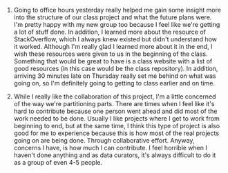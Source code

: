 1. Going to office hours yesterday really helped me gain some insight more into the structure of our class project and what the future plans were. I'm pretty happy with my new group too because I feel like we're getting a lot of stuff done. In addition, I learned more about the resource of StackOverflow, which I always knew existed but didn't understand how it worked. Although I'm really glad I learned more about it in the end, I wish these resources were given to us in the beginning of the class. Something that would be great to have is a class website with a list of good resources (in this case would be the class repository). In addition, arriving 30 minutes late on Thursday really set me behind on what was going on, so I'm definitely going to getting to class earlier and on time. 

2. While I really like the collaboration of this project, I'm a little concerned of the way we're partitioning parts. There are times when I feel like it's hard to contribute because one person went ahead and did most of the work needed to be done. Usually I like projects where I get to work from beginning to end, but at the same time, I think this type of project is also good for me to experience because this is how most of the real projects going on are being done. Through collaborative effort. Anyway, concerns I have, is how much I can contribute. I feel horrible when I haven't done anything and as data curators, it's always difficult to do it as a group of even 4-5 people. 